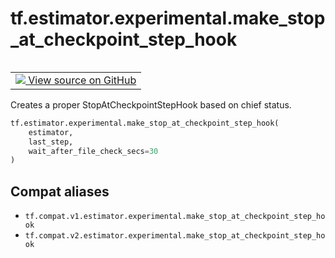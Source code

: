 <div itemscope itemtype="http://developers.google.com/ReferenceObject">
<meta itemprop="name" content="tf.estimator.experimental.make_stop_at_checkpoint_step_hook" />
<meta itemprop="path" content="Stable" />
</div>

# tf.estimator.experimental.make_stop_at_checkpoint_step_hook

<!-- Insert buttons and diff -->

<table class="tfo-notebook-buttons tfo-api" align="left">

<td>
  <a target="_blank" href="https://github.com/tensorflow/estimator/tree/master/tensorflow_estimator/python/estimator/hooks/hooks.py">
    <img src="https://www.tensorflow.org/images/GitHub-Mark-32px.png" />
    View source on GitHub
  </a>
</td></table>



Creates a proper StopAtCheckpointStepHook based on chief status.

``` python
tf.estimator.experimental.make_stop_at_checkpoint_step_hook(
    estimator,
    last_step,
    wait_after_file_check_secs=30
)
```



<!-- Placeholder for "Used in" -->


## Compat aliases

* `tf.compat.v1.estimator.experimental.make_stop_at_checkpoint_step_hook`
* `tf.compat.v2.estimator.experimental.make_stop_at_checkpoint_step_hook`

